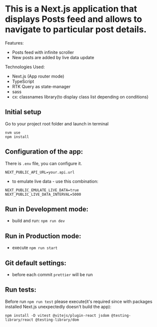 # This is a Next.js application that displays Posts feed and allows to navigate to particular post details.

Features:

- Posts feed with infinite scroller
- New posts are added by live data update

Technologies Used:

- Next.js (App router mode)
- TypeScript
- RTK Query as state-manager
- sass
- cx: classnames library(to display class list depending on conditions)

## Initial setup

Go to your project root folder and launch in terminal

```
nvm use
npm install
```

## Configuration of the app:

There is `.env` file, you can configure it.

```
NEXT_PUBLIC_API_URL=your.api.url
```

- to emulate live data - use this combination:

```
NEXT_PUBLIC_EMULATE_LIVE_DATA=true
NEXT_PUBLIC_LIVE_DATA_INTERVAL=5000
```

## Run in Development mode:

- build and run: `npm run dev`

## Run in Production mode:

- execute `npm run start`

## Git default settings:

- before each commit `prettier` will be run

## Run tests:
Before run `npm run test` please execute(it's required since with packages installed Next.js unexpectedly doesn't build the app):

`npm install -D vitest @vitejs/plugin-react jsdom @testing-library/react @testing-library/dom`
